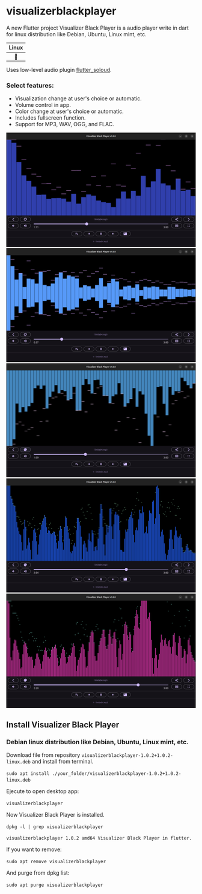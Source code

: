 # visualizerblackplayer

A new Flutter project Visualizer Black Player is a audio player write in dart for linux distribution like Debian, Ubuntu, Linux mint, etc.

|Linux|
|:-:|
|💙|

Uses low-level audio plugin [flutter_soloud](https://github.com/alnitak/flutter_soloud).

### Select features:
- Visualization change at user's choice or automatic.
- Volume control in app.
- Color change at user's choice or automatic.
- Includes fullscreen function.
- Support for MP3, WAV, OGG, and FLAC.

![](https://github.com/tomstdev/visualizerblackplayer/blob/main/screenshots/vpb_flutter_01.png)
![](https://github.com/tomstdev/visualizerblackplayer/blob/main/screenshots/vpb_flutter_02.png)
![](https://github.com/tomstdev/visualizerblackplayer/blob/main/screenshots/vpb_flutter_03.png)
![](https://github.com/tomstdev/visualizerblackplayer/blob/main/screenshots/vpb_flutter_04.png)
![](https://github.com/tomstdev/visualizerblackplayer/blob/main/screenshots/vpb_flutter_05.png)

## Install Visualizer Black Player

### Debian linux distribution like Debian, Ubuntu, Linux mint, etc.

Download file from repository `visualizerblackplayer-1.0.2+1.0.2-linux.deb` and install from terminal.

`sudo apt install ./your_folder/visualizerblackplayer-1.0.2+1.0.2-linux.deb`

Ejecute to open desktop app:

`visualizerblackplayer`

Now Visualizer Black Player is installed.

`dpkg -l | grep visualizerblackplayer`
```
visualizerblackplayer 1.0.2 amd64 Visualizer Black Player in flutter.
```

If you want to remove:

`sudo apt remove visualizerblackplayer`

And purge from dpkg list:

`sudo apt purge visualizerblackplayer`




